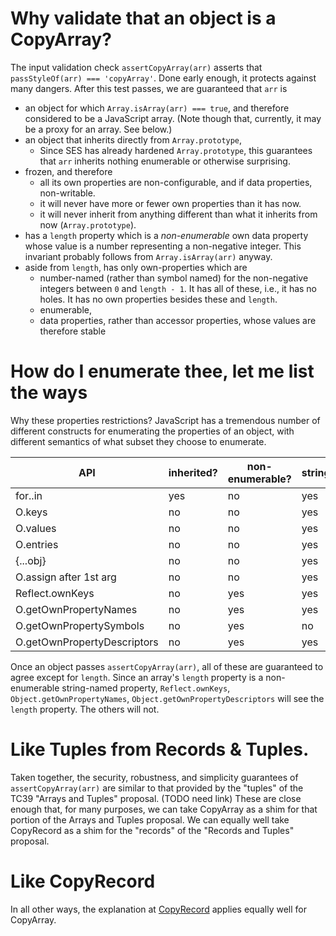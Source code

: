 # Why validate that an object is a CopyArray?

The input validation check `assertCopyArray(arr)` asserts that `passStyleOf(arr) === 'copyArray'`. Done early enough, it protects against many dangers. After this test passes, we are guaranteed that `arr` is
   * an object for which `Array.isArray(arr) === true`, and therefore considered to be a JavaScript array. (Note though that, currently, it may be a proxy for an array. See below.)
   * an object that inherits directly from `Array.prototype`,
      * Since SES has already hardened `Array.prototype`, this guarantees that `arr` inherits nothing enumerable or otherwise surprising.
   * frozen, and therefore
      * all its own properties are non-configurable, and if data properties, non-writable.
      * it will never have more or fewer own properties than it has now.
      * it will never inherit from anything different than what it inherits from now (`Array.prototype`).
   * has a `length` property which is a *non-enumerable* own data property whose value is a number representing a non-negative integer. This invariant probably follows from `Array.isArray(arr)` anyway.
   * aside from `length`, has only own-properties which are
      * number-named (rather than symbol named) for the non-negative integers between `0` and `length - 1`. It has all of these, i.e., it has no holes. It has no own properties besides these and `length`.
      * enumerable,
      * data properties, rather than accessor properties, whose values are therefore stable

# How do I enumerate thee, let me list the ways

Why these properties restrictions? JavaScript has a tremendous number of different constructs for enumerating the properties of an object, with different semantics of what subset they choose to enumerate.

| API                         | inherited?  | non-enumerable? | strings? | symbols? | output    |
| --------------------------- | ----------- | --------------- | -------- | -------- | --------- |
| for..in                     | yes         | no              | yes      | no       | k*        |
| O.keys                      | no          | no              | yes      | no       | [k,*]     |
| O.values                    | no          | no              | yes      | no       | [v,*]     |
| O.entries                   | no          | no              | yes      | no       | [[k,v],*] |
| {...obj}                    | no          | no              | yes      | yes      | {k:v,*}   |
| O.assign after 1st arg      | no          | no              | yes      | yes      | {k:v,*}   |
| Reflect.ownKeys             | no          | yes             | yes      | yes      | [k,*]     |
| O.getOwnPropertyNames       | no          | yes             | yes      | no       | [k,*]     |
| O.getOwnPropertySymbols     | no          | yes             | no       | yes      | [k,*]     |
| O.getOwnPropertyDescriptors | no          | yes             | yes      | yes      | {k:d,*}   |


Once an object passes `assertCopyArray(arr)`, all of these are guaranteed to agree except for `length`.
Since an array's `length` property is a non-enumerable string-named property, `Reflect.ownKeys`, `Object.getOwnPropertyNames`, `Object.getOwnPropertyDescriptors` will see the `length` property. The others will not.

# Like Tuples from Records & Tuples.

Taken together, the security, robustness, and simplicity guarantees of `assertCopyArray(arr)` are similar to that provided by the "tuples" of the TC39 "Arrays and Tuples" proposal. (TODO need link) These are close enough that, for many purposes, we can take CopyArray as a shim for that portion of the Arrays and Tuples proposal. We can equally well take CopyRecord as a shim for the "records" of the "Records and Tuples" proposal.

# Like CopyRecord

In all other ways, the explanation at [CopyRecord](./copyRecord-guarantees.md) applies equally well for CopyArray.
